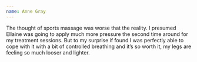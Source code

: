 ```yaml
---
name: Anne Gray
---
```

The thought of sports massage was worse that the reality. I presumed Ellaine was going to apply much more pressure the second time around for my treatment sessions. But to my surprise if found I was perfectly able to cope with it with a bit of controlled breathing and it’s so worth it, my legs are feeling so much looser and lighter. 